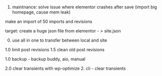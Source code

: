 

1. maintnance:
solve issue where elementor crashes after save
(import big homepage, cause mem leak)

make an import of 50 imports and revisions

target: create a huge json file from elementor - > site.json


0. use all in one to transfer between local and site


1.0 limit post revisions
1.5 clean old  post revisions

1.0 backup - backup buddy, aio, manual

2.0 clear transients with wp-optimize
2. cli - clear transients

